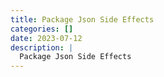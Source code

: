 ```yaml
---
title: Package Json Side Effects
categories: []
date: 2023-07-12
description: |
  Package Json Side Effects
---
```

